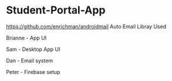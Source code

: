 # Student-Portal-App

https://github.com/enrichman/androidmail Auto Email Libray Used

Brianne - App UI

Sam - Desktop App UI

Dan - Email system

Peter - Firebase setup
